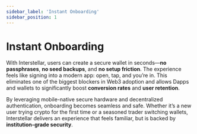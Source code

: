 ```yaml
---
sidebar_label: 'Instant Onboarding'
sidebar_position: 1
---
```

# Instant Onboarding

With Interstellar, users can create a secure wallet in seconds—**no passphrases**, **no seed backups**, and **no setup friction**. The experience feels like signing into a modern app: open, tap, and you’re in. This eliminates one of the biggest blockers in Web3 adoption and allows Dapps and wallets to significantly boost **conversion rates** and **user retention**.

By leveraging mobile-native secure hardware and decentralized authentication, onboarding becomes seamless and safe. Whether it’s a new user trying crypto for the first time or a seasoned trader switching wallets, Interstellar delivers an experience that feels familiar, but is backed by **institution-grade security**.